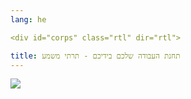 ```yaml
---
lang: he

<div id="corps" class="rtl" dir="rtl">

title: תחנת העבודה שלכם בידיכם - תרתי משמע
---
```


<img src="Images/earth.png" />





